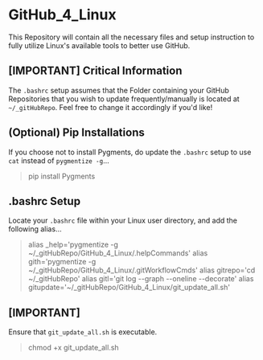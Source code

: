 # GitHub_4_Linux

This Repository will contain all the necessary files and setup instruction to fully utilize Linux's available tools to better use GitHub.

## [IMPORTANT] Critical Information

The `.bashrc` setup assumes that the Folder containing your GitHub Repositories that you wish to update frequently/manually is located at `~/_gitHubRepo`. Feel free to change it accordingly if you'd like!

## (Optional) Pip Installations

If you choose not to install Pygments, do update the `.bashrc` setup to use `cat` instead of `pygmentize -g`...

> pip install Pygments

## .bashrc Setup

Locate your `.bashrc` file within your Linux user directory, and add the following alias...

> alias \_help='pygmentize -g ~/\_gitHubRepo/GitHub_4_Linux/.helpCommands'
> alias gith='pygmentize -g ~/\_gitHubRepo/GitHub_4_Linux/.gitWorkflowCmds'
> alias gitrepo='cd ~/\_gitHubRepo'
> alias gitl='git log --graph --oneline --decorate'
> alias gitupdate='~/\_gitHubRepo/GitHub_4_Linux/git_update_all.sh'

## [IMPORTANT]

Ensure that `git_update_all.sh` is executable.

> chmod +x git_update_all.sh
